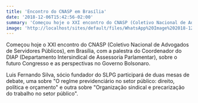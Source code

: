 ```yaml
---
title: 'Encontro do CNASP em Brasília'
date: '2018-12-06T15:42:56-02:00'
summary: 'Começou hoje o XXI encontro do CNASP (Coletivo Nacional de Advogados de Servidores Públicos), em Brasília, com a palestra do Coordenador do DIAP (Departamento Intersindical de Assessoria Parlamentar), sobre o futuro Congresso e as perspectivas no Governo Bolsonaro.'
image: 'http://localhost/sites/default/files/WhatsApp%20Image%202018-12-06%20at%2015.30.19.jpeg'
---
```


Começou hoje o XXI encontro do CNASP (Coletivo Nacional de Advogados de Servidores Públicos), em Brasília, com a palestra do Coordenador do DIAP (Departamento Intersindical de Assessoria Parlamentar), sobre o futuro Congresso e as perspectivas no Governo Bolsonaro.

Luis Fernando Silva, sócio fundador do SLPG participará de duas mesas de debate, uma sobre "O regIme previdenciário no setor público: direito, política e orçamento" e outra sobre "Organização sindical e precarização do trabalho no setor público".
